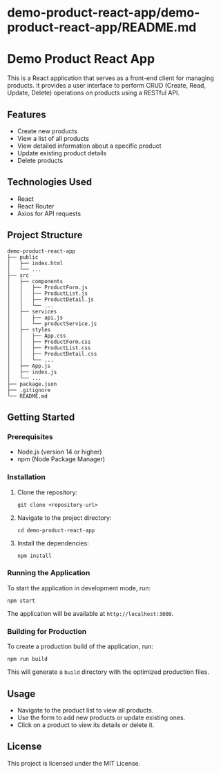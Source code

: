 # demo-product-react-app/demo-product-react-app/README.md

# Demo Product React App

This is a React application that serves as a front-end client for managing products. It provides a user interface to perform CRUD (Create, Read, Update, Delete) operations on products using a RESTful API.

## Features

- Create new products
- View a list of all products
- View detailed information about a specific product
- Update existing product details
- Delete products

## Technologies Used

- React
- React Router
- Axios for API requests

## Project Structure

```
demo-product-react-app
├── public
│   ├── index.html
│   └── ...
├── src
│   ├── components
│   │   ├── ProductForm.js
│   │   ├── ProductList.js
│   │   ├── ProductDetail.js
│   │   └── ...
│   ├── services
│   │   ├── api.js
│   │   └── productService.js
│   ├── styles
│   │   ├── App.css
│   │   ├── ProductForm.css
│   │   ├── ProductList.css
│   │   ├── ProductDetail.css
│   │   └── ...
│   ├── App.js
│   ├── index.js
│   └── ...
├── package.json
├── .gitignore
└── README.md
```

## Getting Started

### Prerequisites

- Node.js (version 14 or higher)
- npm (Node Package Manager)

### Installation

1. Clone the repository:

   ```
   git clone <repository-url>
   ```

2. Navigate to the project directory:

   ```
   cd demo-product-react-app
   ```

3. Install the dependencies:

   ```
   npm install
   ```

### Running the Application

To start the application in development mode, run:

```
npm start
```

The application will be available at `http://localhost:3000`.

### Building for Production

To create a production build of the application, run:

```
npm run build
```

This will generate a `build` directory with the optimized production files.

## Usage

- Navigate to the product list to view all products.
- Use the form to add new products or update existing ones.
- Click on a product to view its details or delete it.

## License

This project is licensed under the MIT License.